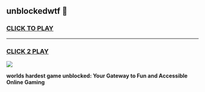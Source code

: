 
## unblockedwtf 👋
<h3>
<a href="https://premium.freeplayer.one?title=unblockedwtf&ref=14F">CLICK TO PLAY</a></h3>
<hr>

<h3>
<a href="https://premium.freeplayer.one?title=unblockedwtf&ref=14F">CLICK 2 PLAY</a>
  
</h3>

<a href="https://premium.freeplayer.one?title=unblockedwtf&ref=12F/"><img src="https://clearcache.store/games.png"></a>


**worlds hardest game unblocked: Your Gateway to Fun and Accessible Online Gaming**
